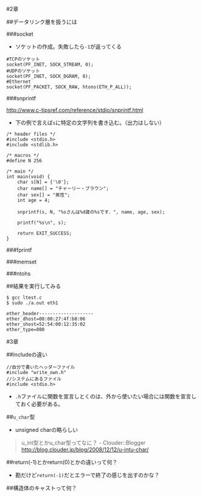 #2章

##データリンク層を扱うには


###socket

- ソケットの作成。失敗したら`-1`が返ってくる

```
#TCPのソケット
socket(PF_INET, SOCK_STREAM, 0);
#UDPのソケット
socket(PF_INET, SOCK_DGRAM, 0);
#Ethernet
socket(PF_PACKET, SOCK_RAW, htons(ETH_P_ALL));
```

###snprintf

http://www.c-tipsref.com/reference/stdio/snprintf.html

- 下の例で言えば`s`に特定の文字列を書き込む。（出力はしない）

```
/* header files */
#include <stdio.h>
#include <stdlib.h>

/* macros */
#define N 256

/* main */
int main(void) {
    char s[N] = {'\0'};
    char name[] = "チャーリー・ブラウン";
    char sex[] = "男性";
    int age = 4;

    snprintf(s, N, "%sさんは%d歳の%sです．", name, age, sex);

    printf("%s\n", s); 

    return EXIT_SUCCESS;
}
```


###fprintf


###memset


###ntohs



##結果を実行してみる

```
$ gcc ltest.c
$ sudo ./a.out eth1

ether_header--------------------
ether_dhost=08:00:27:4f:b8:06
ether_shost=52:54:00:12:35:02
ether_type=800
```

#3章

##includeの違い

```
//自分で書いたヘッダーファイル
#include "write_own.h"
//システムにあるファイル
#include <stdio.h>
```

- `.h`ファイルに関数を宣言しとくのは、外から使いたい場合には関数を宣言しておく必要がある。

##`u_char`型

- unsigned charの略らしい

>u_int型とかu_char型ってなに？ - Clouder::Blogger
http://blog.clouder.jp/blog/2008/12/12/u-intu-char/



##return(-1)とかreturn(0)とかの違いって何？

- 勘だけど`return(-1)`だとエラーで終了の感じを出すのかな？

##構造体のキャストって何？



```

```